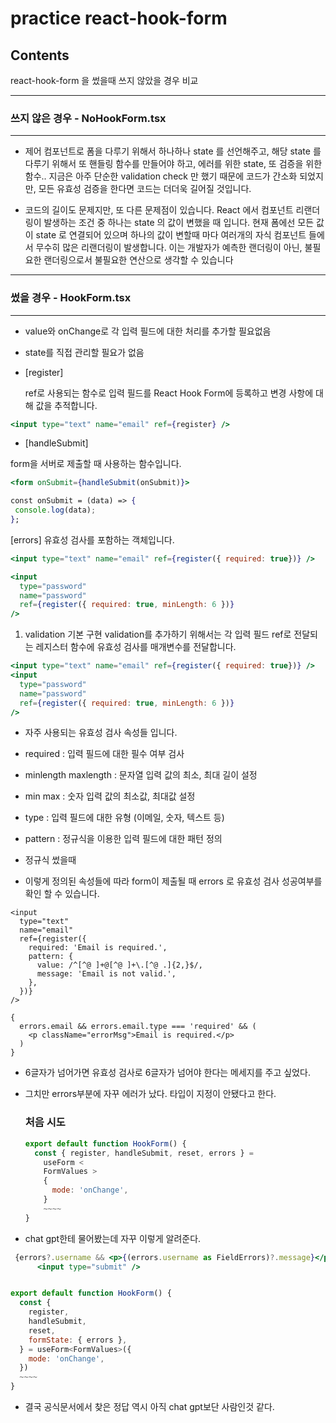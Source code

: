# practice react-hook-form

## Contents

react-hook-form 을 썼을때 쓰지 않았을 경우 비교

---

### 쓰지 않은 경우 - NoHookForm.tsx

---

- 제어 컴포넌트로 폼을 다루기 위해서 하나하나 state 를 선언해주고, 해당 state 를 다루기 위해서 또 핸들링 함수를 만들어야 하고, 에러를 위한 state, 또 검증을 위한 함수.. 지금은 아주 단순한 validation check 만 했기 때문에 코드가 간소화 되었지만, 모든 유효성 검증을 한다면 코드는 더더욱 길어질 것입니다.

- 코드의 길이도 문제지만, 또 다른 문제점이 있습니다. React 에서 컴포넌트 리랜더링이 발생하는 조건 중 하나는 state 의 값이 변했을 때 입니다. 현재 폼에선 모든 값이 state 로 연결되어 있으며 하나의 값이 변할때 마다 여러개의 자식 컴포넌트 들에서 무수히 많은 리랜더링이 발생합니다. 이는 개발자가 예측한 랜더링이 아닌, 불필요한 랜더링으로서 불필요한 연산으로 생각할 수 있습니다

---

### 썼을 경우 - HookForm.tsx

---

- value와 onChange로 각 입력 필드에 대한 처리를 추가할 필요없음

- state를 직접 관리할 필요가 없음

* [register]

  ref로 사용되는 함수로 입력 필드를 React Hook Form에 등록하고 변경 사항에 대해 값을 추적합니다.

```jsx
<input type="text" name="email" ref={register} />
```

- [handleSubmit]

form을 서버로 제출할 때 사용하는 함수입니다.

```jsx
<form onSubmit={handleSubmit(onSubmit)}>

const onSubmit = (data) => {
 console.log(data);
};
```

[errors]
유효성 검사를 포함하는 객체입니다.

```jsx
<input type="text" name="email" ref={register({ required: true})} />

<input
  type="password"
  name="password"
  ref={register({ required: true, minLength: 6 })}
/>
```

1. validation 기본 구현
   validation를 추가하기 위해서는 각 입력 필드 ref로 전달되는 레지스터 함수에 유효성 검사를 매개변수를 전달합니다.

```jsx
<input type="text" name="email" ref={register({ required: true})} />
<input
  type="password"
  name="password"
  ref={register({ required: true, minLength: 6 })}
/>

```

- 자주 사용되는 유효성 검사 속성들 입니다.

* required : 입력 필드에 대한 필수 여부 검사

* minlength maxlength : 문자열 입력 값의 최소, 최대 길이 설정

* min max : 숫자 입력 값의 최소값, 최대값 설정

* type : 입력 필드에 대한 유형 (이메일, 숫자, 텍스트 등)

* pattern : 정규식을 이용한 입력 필드에 대한 패턴 정의

- 정규식 썼을때

- 이렇게 정의된 속성들에 따라 form이 제출될 때 errors 로 유효성 검사 성공여부를 확인 할 수 있습니다.

```
<input
  type="text"
  name="email"
  ref={register({
    required: 'Email is required.',
    pattern: {
      value: /^[^@ ]+@[^@ ]+\.[^@ .]{2,}$/,
      message: 'Email is not valid.',
    },
  })}
/>

{
  errors.email && errors.email.type === 'required' && (
    <p className="errorMsg">Email is required.</p>
  )
}
```

- 6글자가 넘어가면 유효성 검사로 6글자가 넘어야 한다는 메세지를 주고 싶었다.
- 그치만 errors부분에 자꾸 에러가 났다. 타입이 지정이 안됐다고 한다.

  ### 처음 시도

  ```jsx
  export default function HookForm() {
    const { register, handleSubmit, reset, errors } =
      useForm <
      FormValues >
      {
        mode: 'onChange',
      }
      ~~~~
  }
  ```

- chat gpt한테 물어봤는데 자꾸 이렇게 알려준다.

```jsx
 {errors?.username && <p>{(errors.username as FieldErrors)?.message}</p>}
      <input type="submit" />
```

```jsx

export default function HookForm() {
  const {
    register,
    handleSubmit,
    reset,
    formState: { errors },
  } = useForm<FormValues>({
    mode: 'onChange',
  })
  ~~~~
}
```

- 결국 공식문서에서 찾은 정답 역시 아직 chat gpt보단 사람인것 같다.
